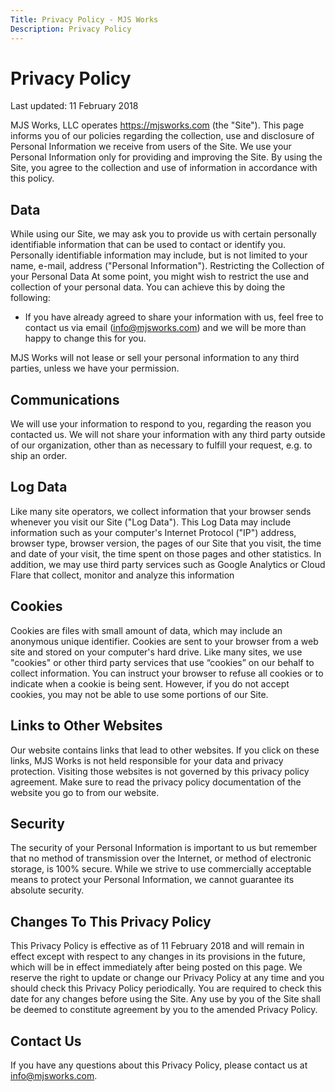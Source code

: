 ```yaml
---
Title: Privacy Policy - MJS Works
Description: Privacy Policy
---
```


# Privacy Policy

Last updated: 11 February 2018

MJS Works, LLC operates https://mjsworks.com (the "Site"). This page informs you of our policies regarding the collection, use and disclosure of Personal Information we receive from users of the Site.
We use your Personal Information only for providing and improving the Site. By using the Site, you agree to the collection and use of information in accordance with this policy.

## Data

While using our Site, we may ask you to provide us with certain personally identifiable information that can be used to contact or identify you. Personally identifiable information may include, but is not limited to your name, e-mail, address ("Personal Information").
Restricting the Collection of your Personal Data
At some point, you might wish to restrict the use and collection of your personal data. You can achieve this by doing the following: 

* If you have already agreed to share your information with us, feel free to contact us via email ([info@mjsworks.com](mailto:info@mjsworks.com)) and we will be more than happy to change this for you.

MJS Works will not lease or sell your personal information to any third parties, unless we have your permission.

## Communications
We will use your information to respond to you, regarding the reason you contacted us. We will not share your information with any third party outside of our organization, other than as necessary to fulfill your request, e.g. to ship an order.

## Log Data
Like many site operators, we collect information that your browser sends whenever you visit our Site ("Log Data").
This Log Data may include information such as your computer's Internet Protocol ("IP") address, browser type, browser version, the pages of our Site that you visit, the time and date of your visit, the time spent on those pages and other statistics.
In addition, we may use third party services such as Google Analytics or Cloud Flare that collect, monitor and analyze this information

## Cookies
Cookies are files with small amount of data, which may include an anonymous unique identifier. Cookies are sent to your browser from a web site and stored on your computer's hard drive. 
Like many sites, we use "cookies" or other third party services that use “cookies” on our behalf to collect information. You can instruct your browser to refuse all cookies or to indicate when a cookie is being sent. However, if you do not accept cookies, you may not be able to use some portions of our Site.

## Links to Other Websites
Our website contains links that lead to other websites. If you click on these links, MJS Works is not held responsible for your data and privacy protection. Visiting those websites is not governed by this privacy policy agreement. Make sure to read the privacy policy documentation of the website you go to from our website.

## Security
The security of your Personal Information is important to us but remember that no method of transmission over the Internet, or method of electronic storage, is 100% secure. While we strive to use commercially acceptable means to protect your Personal Information, we cannot guarantee its absolute security.

## Changes To This Privacy Policy
This Privacy Policy is effective as of 11 February 2018 and will remain in effect except with respect to any changes in its provisions in the future, which will be in effect immediately after being posted on this page. We reserve the right to update or change our Privacy Policy at any time and you should check this Privacy Policy periodically. You are required to check this date for any changes before using the Site.  Any use by you of the Site shall be deemed to constitute agreement by you to the amended Privacy Policy.

## Contact Us
If you have any questions about this Privacy Policy, please contact us at [info@mjsworks.com](mailto:info@mjsworks.com).
